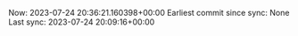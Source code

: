 Now: 2023-07-24 20:36:21.160398+00:00 Earliest commit since sync: None Last sync: 2023-07-24 20:09:16+00:00
